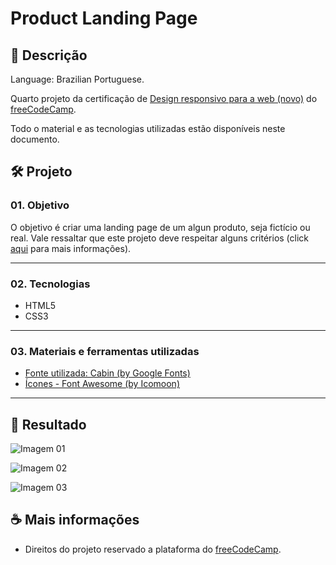 # Product Landing Page

## 📃 Descrição

Language: Brazilian Portuguese.

Quarto projeto da certificação de [Design responsivo para a web (novo)](https://www.freecodecamp.org/portuguese/learn/2022/responsive-web-design/) do [freeCodeCamp](https://www.freecodecamp.org/portuguese/learn/).

Todo o material e as tecnologias utilizadas estão disponíveis neste documento.

## 🛠️ Projeto

### 01. Objetivo

O objetivo é criar uma landing page de um algun produto, seja fictício ou real. Vale ressaltar que este projeto deve respeitar alguns critérios (click [aqui](https://www.freecodecamp.org/learn/2022/responsive-web-design/build-a-product-landing-page-project/build-a-product-landing-page) para mais informações).

---

### 02. Tecnologias

- HTML5
- CSS3

---

### 03. Materiais e ferramentas utilizadas

- [Fonte utilizada: Cabin (by Google Fonts)](https://fonts.google.com/specimen/Cabin?query=cabin)
- [Ícones - Font Awesome (by Icomoon)](https://icomoon.io/app/#/select)

---

## 📸 Resultado

![Imagem 01]()

![Imagem 02]()

![Imagem 03]()

## ☕ Mais informações

- Direitos do projeto reservado a plataforma do [freeCodeCamp](https://www.freecodecamp.org/portuguese/learn/).
